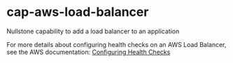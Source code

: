 # cap-aws-load-balancer
Nullstone capability to add a load balancer to an application

For more details about configuring health checks on an AWS Load Balancer, see the AWS documentation:
<a href="https://docs.aws.amazon.com/elasticloadbalancing/latest/classic/elb-healthchecks.html" target="_blank">Configuring Health Checks</a>
